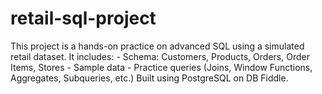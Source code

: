 # retail-sql-project
 This project is a hands-on practice on advanced SQL using a simulated retail dataset. It includes:  - Schema: Customers, Products, Orders, Order Items, Stores - Sample data - Practice queries (Joins, Window Functions, Aggregates, Subqueries, etc.)  Built using PostgreSQL on DB Fiddle.
